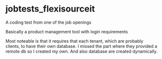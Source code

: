 # jobtests_flexisourceit
A coding test from one of the job openings


Basically a product management tool with login requirements

Most noteable is that it requires that each tenant, which are probably clients, to have their own database.
I missed the part where they provided a remote db so I created my own. And also database are created dynamically.
